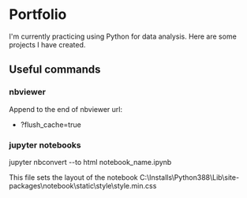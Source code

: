 # Portfolio

I'm currently practicing using Python for data analysis. Here are some projects I have created.  

## Useful commands

### nbviewer
Append to the end of nbviewer url:  
- ?flush_cache=true  

### jupyter notebooks

jupyter nbconvert --to html notebook_name.ipynb  

This file sets the layout of the notebook
C:\Installs\Python388\Lib\site-packages\notebook\static\style\style.min.css  
